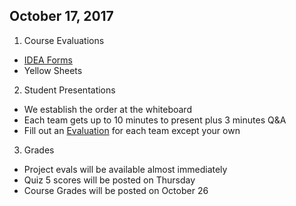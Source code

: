 ## October 17, 2017
1. Course Evaluations
  * [IDEA Forms](https://theideaonline.org/cs/survey?S=3044760/X/F/F/2929782090)
  * Yellow Sheets
2. Student Presentations
  * We establish the order at the whiteboard
  * Each team gets up to 10 minutes to present plus 3 minutes Q&A
  * Fill out an   [Evaluation](https://docs.google.com/forms/d/e/1FAIpQLSeLMGnU6MFvEc9UZ1-tXDdjwG-S75PPRpY-QOSMjI4mo_Cgcg/viewform?usp=sf_link) for each team except your own
3. Grades
  * Project evals will be available almost immediately
  * Quiz 5 scores will be posted on Thursday
  * Course Grades will be posted on October 26
